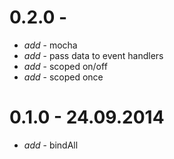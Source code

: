 
# 0.2.0 -

* _add_ - mocha
* _add_ - pass data to event handlers
* _add_ - scoped on/off
* _add_ - scoped once

# 0.1.0 - 24.09.2014

* _add_ - bindAll
